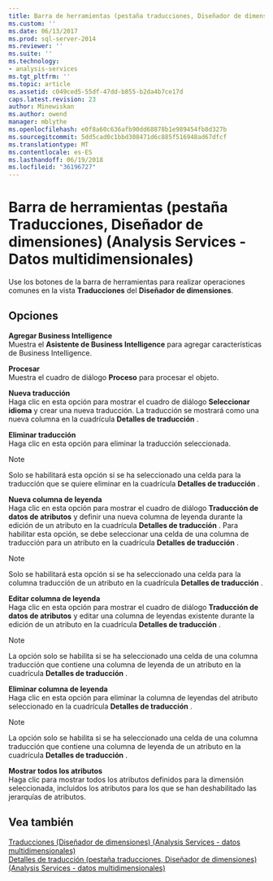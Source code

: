 ```yaml
---
title: Barra de herramientas (pestaña traducciones, Diseñador de dimensiones) (Analysis Services - datos multidimensionales) | Documentos de Microsoft
ms.custom: ''
ms.date: 06/13/2017
ms.prod: sql-server-2014
ms.reviewer: ''
ms.suite: ''
ms.technology:
- analysis-services
ms.tgt_pltfrm: ''
ms.topic: article
ms.assetid: c049ced5-55df-47dd-b855-b2da4b7ce17d
caps.latest.revision: 23
author: Minewiskan
ms.author: owend
manager: mblythe
ms.openlocfilehash: e0f8a60c636afb90dd68878b1e989454fb8d327b
ms.sourcegitcommit: 5dd5cad0c1bbd308471d6c885f516948ad67dfcf
ms.translationtype: MT
ms.contentlocale: es-ES
ms.lasthandoff: 06/19/2018
ms.locfileid: "36196727"
---
```

# <a name="toolbar-translations-tab-dimension-designer-analysis-services---multidimensional-data"></a>Barra de herramientas (pestaña Traducciones, Diseñador de dimensiones) (Analysis Services - Datos multidimensionales)
  Use los botones de la barra de herramientas para realizar operaciones comunes en la vista **Traducciones** del **Diseñador de dimensiones**.  
  
## <a name="options"></a>Opciones  
 **Agregar Business Intelligence**  
 Muestra el **Asistente de Business Intelligence** para agregar características de Business Intelligence.  
  
 **Procesar**  
 Muestra el cuadro de diálogo **Proceso** para procesar el objeto.  
  
 **Nueva traducción**  
 Haga clic en esta opción para mostrar el cuadro de diálogo **Seleccionar idioma** y crear una nueva traducción. La traducción se mostrará como una nueva columna en la cuadrícula **Detalles de traducción** .  
  
 **Eliminar traducción**  
 Haga clic en esta opción para eliminar la traducción seleccionada.  
  
> [!NOTE]  
>  Solo se habilitará esta opción si se ha seleccionado una celda para la traducción que se quiere eliminar en la cuadrícula **Detalles de traducción** .  
  
 **Nueva columna de leyenda**  
 Haga clic en esta opción para mostrar el cuadro de diálogo **Traducción de datos de atributos** y definir una nueva columna de leyenda durante la edición de un atributo en la cuadrícula **Detalles de traducción** . Para habilitar esta opción, se debe seleccionar una celda de una columna de traducción para un atributo en la cuadrícula **Detalles de traducción** .  
  
> [!NOTE]  
>  Solo se habilitará esta opción si se ha seleccionado una celda para la columna traducción de un atributo en la cuadrícula **Detalles de traducción** .  
  
 **Editar columna de leyenda**  
 Haga clic en esta opción para mostrar el cuadro de diálogo **Traducción de datos de atributos** y editar una columna de leyendas existente durante la edición de un atributo en la cuadrícula **Detalles de traducción** .  
  
> [!NOTE]  
>  La opción solo se habilita si se ha seleccionado una celda de una columna traducción que contiene una columna de leyenda de un atributo en la cuadrícula **Detalles de traducción** .  
  
 **Eliminar columna de leyenda**  
 Haga clic en esta opción para eliminar la columna de leyendas del atributo seleccionado en la cuadrícula **Detalles de traducción** .  
  
> [!NOTE]  
>  La opción solo se habilita si se ha seleccionado una celda de una columna traducción que contiene una columna de leyenda de un atributo en la cuadrícula **Detalles de traducción** .  
  
 **Mostrar todos los atributos**  
 Haga clic para mostrar todos los atributos definidos para la dimensión seleccionada, incluidos los atributos para los que se han deshabilitado las jerarquías de atributos.  
  
## <a name="see-also"></a>Vea también  
 [Traducciones &#40;Diseñador de dimensiones&#41; &#40;Analysis Services - datos multidimensionales&#41;](translations-dimension-designer-analysis-services-multidimensional-data.md)   
 [Detalles de traducción &#40;pestaña traducciones, Diseñador de dimensiones&#41; &#40;Analysis Services - datos multidimensionales&#41;](translation-details-dimension-designer-analysis-services-multidimensional-data.md)  
  
  